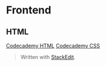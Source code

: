 

# Frontend

## HTML

[Codecademy HTML](https://www.codecademy.com/learn/learn-html)
[Codecademy CSS](https://www.codecademy.com/learn/learn-css)


> Written with [StackEdit](https://stackedit.io/).
<!--stackedit_data:
eyJoaXN0b3J5IjpbLTQ3MjA5MzcxMl19
-->